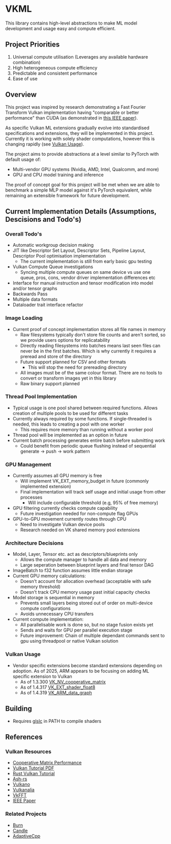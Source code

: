# VKML

This library contains high-level abstractions to make ML model development and usage easy and compute efficient.

## Project Priorities
1. Universal compute utilisation (Leverages any available hardware combination)
2. High heterogeneous compute efficiency
3. Predictable and consistent performance
4. Ease of use

## Overview
This project was inspired by research demonstrating a Fast Fourier Transform Vulkan implementation having "comparable or better performance" than CUDA (as demonstrated in [this IEEE paper](https://ieeexplore.ieee.org/document/10036080)).

As specific Vulkan ML extensions gradually evolve into standardised specifications and extensions, they will be implemented in this project. Currently it is working with solely shader computations, however this is changing rapidly (see [Vulkan Usage](#vulkan-usage)).

The project aims to provide abstractions at a level similar to PyTorch with default usage of:
- Multi-vendor GPU systems (Nvidia, AMD, Intel, Qualcomm, and more)
- GPU and CPU model training and inference

The proof of concept goal for this project will be met when we are able to benchmark a simple MLP model against it's PyTorch equivalent, while remaining an extensible framework for future development.

## Current Implementation Details (Assumptions, Descisions and Todo's)

### Overall Todo's
* Automatic workgroup decision making
* JIT like Descriptor Set Layout, Descriptor Sets, Pipeline Layout, Descriptor Pool optimisation implementation
  * The current implementation is still from early basic gpu testing
* Vulkan Compute Queue investigations
  * Syncing multiple compute queues on same device vs use one queue, pros, cons, vendor driver implementation differences etc
* Interface for manual instruction and tensor modification into model and/or tensor graphs
* Backwards Pass
* Multiple data formats
* Dataloader trait interface refactor

### Image Loading
* Current proof of concept implementation stores all file names in memory
  * Raw filesystems typically don't store file counts and aren't sorted, so we provide users options for replicatability
  * Directly reading filesystems into batches means last seen files can never be in the first batches. Which is why currently it requires a preread and store of the directory
  * Future support planned for CSV and other formats
    * This will stop the need for prereading directory
  * All images must be of the same colour format. There are no tools to convert or transform images yet in this library
  * Raw binary support planned

### Thread Pool Implementation
* Typical usage is one pool shared between required functions. Allows creation of multiple pools to be used for different tasks
* Currently always required by some functions. If single-threaded is needed, this leads to creating a pool with one worker
  * This requires more memory than running without a worker pool
* Thread pool will be implemented as an option in future
* Current batch processing generates entire batch before submitting work
  * Could benefit from periodic queue flushing instead of sequential generate -> push -> work pattern

### GPU Management
* Currently assumes all GPU memory is free
  * Will implement VK_EXT_memory_budget in future (commonly implemented extension)
  * Final implementation will track self usage and initial usage from other processes
    * Will include configurable threshold (e.g, 95% of free memory)
* GPU filtering currently checks compute capability
  * Future investigation needed for non-compute flag GPUs
* GPU-to-GPU movement currently routes through CPU
  * Need to investigate Vulkan device pools
  * Research needed on VK shared memory pool extensions

### Architecture Decisions
* Model, Layer, Tensor etc. act as descriptors/blueprints only
  * Allows the compute manager to handle all data and memory
  * Large seperation between blueprint layers and final tensor DAG
* ImageBatch to f32 function assumes little endian storage
* Current GPU memory calculations:
  * Doesn't account for allocation overhead (acceptable with safe memory threshold)
  * Doesn't track CPU memory usage past initial capacity checks
* Model storage is sequential in memory
  * Prevents small layers being stored out of order on multi-device compute configurations
  * Avoids unnecessary CPU transfers
* Current compute implementation:
  * All parallelisable work is done so, but no stage fusion exists yet
  * Sends and waits for GPU per parallel execution stage
  * Future improvement: Chain of multiple dependant commands sent to gpu using threadpool or native Vulkan solution

### Vulkan Usage
* Vendor specific extensions become standard extensions depending on adoption. As of 2025, ARM appears to be focusing on adding ML specific extension to Vulkan
  * As of 1.3.300 [VK_NV_cooperative_matrix](https://registry.khronos.org/vulkan/specs/latest/man/html/VK_NV_cooperative_matrix.html)
  * As of 1.4.317 [VK_EXT_shader_float8](https://registry.khronos.org/vulkan/specs/latest/man/html/VK_EXT_shader_float8.html)
  * As of 1.4.319 [VK_ARM_data_graph](https://registry.khronos.org/vulkan/specs/latest/man/html/VK_ARM_data_graph.html)

## Building
* Requires [glslc](https://github.com/google/shaderc) in PATH to compile shaders

## References

### Vulkan Resources
* [Cooperative Matrix Performance](https://github.com/jeffbolznv/vk_cooperative_matrix_perf)
* [Vulkan Tutorial PDF](https://vulkan-tutorial.com/resources/vulkan_tutorial_en.pdf)
* [Rust Vulkan Tutorial](https://github.com/unknownue/vulkan-tutorial-rust)
* [Ash-rs](https://github.com/ash-rs/ash)
* [Vulkano](https://github.com/KyleMayes/vulkanalia)
* [Vulkanalia](https://github.com/KyleMayes/vulkanalia)
* [VkFFT](https://github.com/DTolm/VkFFT)
* [IEEE Paper](https://ieeexplore.ieee.org/document/10036080)

### Related Projects
* [Burn](https://github.com/tracel-ai/burn)
* [Candle](https://github.com/huggingface/candle)
* [AdaptiveCpp](https://adaptivecpp.github.io/AdaptiveCpp/)
